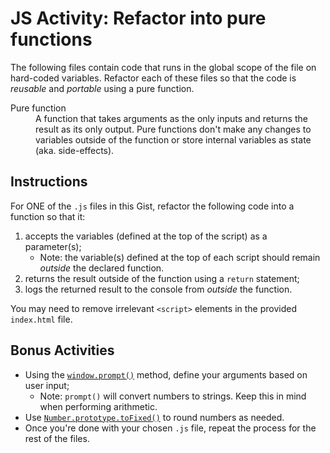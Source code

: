# JS Activity: Refactor into pure functions
The following files contain code that runs in the global scope of the file on hard-coded variables. Refactor each of these files so that the code is _reusable_ and _portable_ using a pure function.

<dl>
    <dt>Pure function</dt>
    <dd>A function that takes arguments as the only inputs and returns the result as its only output. Pure functions don't make any changes to variables outside of the function or store internal variables as state (aka. side-effects).</dd>
</dl>

## Instructions
For ONE of the `.js` files in this Gist, refactor the following code into a function so that it:
1. accepts the variables (defined at the top of the script) as a parameter(s);
    - Note: the variable(s) defined at the top of each script should remain _outside_ the declared function.
2. returns the result outside of the function using a `return` statement;
3. logs the returned result to the console from _outside_ the function.

You may need to remove irrelevant `<script>` elements in the provided `index.html` file.

## Bonus Activities
- Using the [`window.prompt()`](https://developer.mozilla.org/en-US/docs/Web/API/Window/prompt) method, define your arguments based on user input;
    - Note: `prompt()` will convert numbers to strings. Keep this in mind when performing arithmetic.
- Use [`Number.prototype.toFixed()`](https://developer.mozilla.org/en-US/docs/Web/JavaScript/Reference/Global_Objects/Number/toFixed) to round numbers as needed.
- Once you're done with your chosen `.js` file, repeat the process for the rest of the files.
